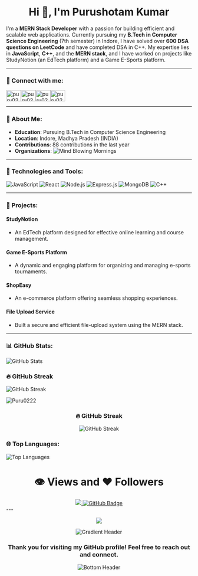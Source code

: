 <h1 align="center">Hi 👋, I'm Purushotam Kumar</h1>

I'm a **MERN Stack Developer** with a passion for building efficient and scalable web applications. Currently pursuing my **B.Tech in Computer Science Engineering** (7th semester) in Indore, I have solved over **600 DSA questions on LeetCode** and have completed DSA in C++. My expertise lies in **JavaScript**, **C++**, and the **MERN stack**, and I have worked on projects like StudyNotion (an EdTech platform) and a Game E-Sports platform.

---

<h3 align="left">🔄 Connect with me:</h3>
<p align="left">
<a href="https://leetcode.com/puru0222/" target="blank"><img align="center" src="https://raw.githubusercontent.com/rahuldkjain/github-profile-readme-generator/master/src/images/icons/Social/leet-code.svg" alt="puru0222" height="30" width="40" /></a><a href="https://linkedin.com/in/https://www.linkedin.com/in/puru0222/" target="blank"><img align="center" src="https://raw.githubusercontent.com/rahuldkjain/github-profile-readme-generator/master/src/images/icons/Social/linked-in-alt.svg" alt="puru0222" height="30" width="40" /></a><a href="https://twitter.com/puru0222" target="blank"><img align="center" src="https://raw.githubusercontent.com/rahuldkjain/github-profile-readme-generator/master/src/images/icons/Social/twitter.svg" alt="puru0222" height="30" width="40" /></a><a href="https://instagram.com/puru0222" target="blank"><img align="center" src="https://raw.githubusercontent.com/rahuldkjain/github-profile-readme-generator/master/src/images/icons/Social/instagram.svg" alt="puru0222" height="30" width="40" /></a>
</p>

---

### 🔖 About Me:

- **Education**: Pursuing B.Tech in Computer Science Engineering
- **Location**: Indore, Madhya Pradesh (INDIA)
- **Contributions**: 88 contributions in the last year
- **Organizations**: ![Mind Blowing Mornings](https://github.com/Mind-Blowing-Mornings)

---

### 🔧 Technologies and Tools:

![JavaScript](https://img.shields.io/badge/-JavaScript-f7df1e?logo=javascript&logoColor=black&style=for-the-badge)
![React](https://img.shields.io/badge/-React-61dafb?logo=react&logoColor=black&style=for-the-badge)
![Node.js](https://img.shields.io/badge/-Node.js-339933?logo=node.js&logoColor=white&style=for-the-badge)
![Express.js](https://img.shields.io/badge/-Express.js-000000?logo=express&logoColor=white&style=for-the-badge)
![MongoDB](https://img.shields.io/badge/-MongoDB-47A248?logo=mongodb&logoColor=white&style=for-the-badge)
![C++](https://img.shields.io/badge/-C%2B%2B-00599C?logo=c%2B%2B&logoColor=white&style=for-the-badge)

---

### 🔧 Projects:

#### **StudyNotion**

- An EdTech platform designed for effective online learning and course management.

#### **Game E-Sports Platform**

- A dynamic and engaging platform for organizing and managing e-sports tournaments.

#### **ShopEasy**

- An e-commerce platform offering seamless shopping experiences.

#### **File Upload Service**

- Built a secure and efficient file-upload system using the MERN stack.

---

### 📊 GitHub Stats:

![GitHub Stats](https://github-readme-stats.vercel.app/api?username=Puru0222&show_icons=true&theme=radical)

### 🔥 GitHub Streak

![GitHub Streak](https://github-readme-streak-stats.herokuapp.com/?user=Puru0222&theme=highcontrast)

<p><img src="https://github-readme-streak-stats.herokuapp.com/?user=Puru0222&" alt="Puru0222" /></p>

<div align="center"> <h3>🔥 GitHub Streak</h3> <img src="https://github-readme-streak-stats.herokuapp.com/?user=Puru0222&theme=highcontrast" alt="GitHub Streak" /> </div>

### 🌐 Top Languages:

![Top Languages](https://github-readme-stats.vercel.app/api/top-langs/?username=Puru0222&layout=compact&theme=radical)

<div align="center">
 <h1>👁️ Views and ❤ Followers</h1>
<a href="https://github.com/Puru0222/github-profile-views-counter">
    <img src="https://komarev.com/ghpvc/?username=Puru0222">
</a>
<a href="https://github.com/Puru0222?tab=followers"><img src="https://img.shields.io/github/followers/Puru0222?label=Followers&style=social" alt="GitHub Badge"></a>
</div>
---

 <p align="center">
  <img  src="https://raw.githubusercontent.com/Trilokia/Trilokia/379277808c61ef204768a61bbc5d25bc7798ccf1/bottom_header.svg">
 </p>

<p align="center">
  <img src="https://user-images.githubusercontent.com/10498744/211497763-7699ef8d-cce2-4ba0-95d9-d5a41cfaef1c.svg" alt="Gradient Header" />
</p>


 <h3 align="center">Thank you for visiting my GitHub profile! Feel free to reach out and connect.</h3>

<p align="center">
  <img src="https://raw.githubusercontent.com/Trilokia/Trilokia/379277808c61ef204768a61bbc5d25bc7798ccf1/bottom_header.svg" alt="Bottom Header" />
</p>

